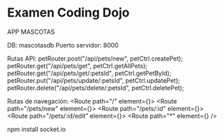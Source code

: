 # Examen Coding Dojo
APP MASCOTAS

DB: mascotasdb
Puerto servidor: 8000

Rutas API:
petRouter.post("/api/pets/new", petCtrl.createPet);
petRouter.get("/api/pets/get", petCtrl.getAllPets);
petRouter.get("/api/pets/get/:petsId", petCtrl.getPetById);
petRouter.put("/api/pets/update/:petsId", petCtrl.updatePet);
petRouter.delete("/api/pets/delete/:petsId", petCtrl.deletePet);

Rutas de navegación:
          <Route path="/" element={<HomePage></HomePage>}></Route>
          <Route path="/pets/new" element={<CreatePage></CreatePage>}></Route>
          <Route path="/pets/:id" element={<DetailsPage></DetailsPage>}></Route>
          <Route path="/pets/:id/edit" element={<EditPage></EditPage>}></Route>
          <Route path="*" element={<NotFound />} />


npm install socket.io
